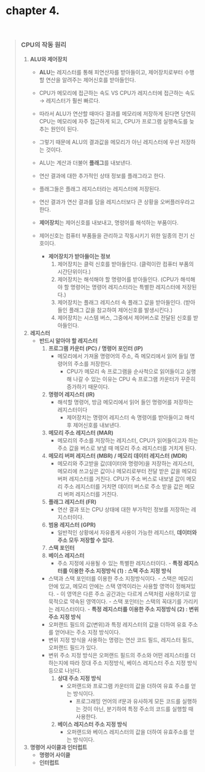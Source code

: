 # chapter 4.

<br>

> ### **CPU의 작동 원리**
> 
>   1. **ALU와 제어장치** 
>       - **ALU**는 레지스터를 통해 피연산자를 받아들이고, 제어장치로부터 수행할 연산을 알려주는 제어신호를 받아들인다. 
>       - CPU가 메모리에 접근하는 속도 VS CPU가 레지스터에 접근하는 속도 → 레지스터가 훨씬 빠르다. 
> 	    - 따라서 ALU가 연산할 때마다 결과를 메모리에 저장하게 된다면 당연히 CPU는 메모리에 자주 접근하게 되고, CPU가 프로그램 실행속도를 늦추는 원인이 된다.
> 	    - 그렇기 때문에 ALU의 결과값을 메모리가 아닌 레지스터에 우선 저장하는 것이다.
>       - ALU는 계산과 더불어 **플래그**를 내보낸다. 
>       - 연산 결과에 대한 추가적인 상태 정보를 플래그라고 한다. 
> 	    - 플래그들은 플래그 레지스터라는 레지스터에 저장된다. 
>       - 연산 결과가 연산 결과를 담을 레지스터보다 큰 상황을 오버플러우라고 한다. <br>
> 		
>       - **제어장치**는 제어신호를 내보내고, 명령어를 해석하는 부품이다. 
>       - 제어신호는 컴퓨터 부품들을 관리하고 작동시키기 위한 일종의 전기 신호이다. 
>           - **제어장치가 받아들이는 정보**
>               1. 제어장치는 클럭 신호를 받아들인다. (클럭이란 컴퓨터 부품의 시간단위이다.)
> 		        2. 제어장치는 해석해야 할 명령어를 받아들인다. (CPU가 해석해야 할 명령어는 명령어 레지스터라는 특별한 레지스터에 저장된다.)
> 		        3. 제어장치는 플래그 레지스터 속 플래그 값을 받아들인다. (받아들인 플래그 값을 참고하여 제어신호를 발생시킨다.)
> 		        4. 제어장치는 시스템 버스, 그중에서 제어버스로 전달된 신호를 받아들인다. 
>   2. **레지스터**
>       - **반드시 알아야 할 레지스터**
>           1. **프로그램 카운터 (PC) / 명령어 포인터 (IP)**
>               - 메모리에서 가져올 명령어의 주소, 즉 메모리에서 읽어 들일 명령어의 주소를 저장한다.
> 				    - CPU가 메모리 속 프로그램을 순사척으로 읽어들이고 실행해 나갈 수 있는 이유는 CPU 속 프로그램 카운터가 꾸준히 증가하기 때문이다.
>           2. **명령어 레지스터 (IR)**
>               - 해석할 명령어, 방금 메모리에서 읽어 들인 명령어를 저장하는 레지스터이다
> 					- 제어장치는 명령어 레지스터 속 명령어를 받아들이고 해석 후 제어신호를 내보낸다. 
>           3. **메모리 주소 레지스터 (MAR)**
>               - 메모리의 주소를 저장하는 레지스터, CPU가 읽어들이고자 하는 주소 값을 버스로 보낼 때 메모리 주소 레지스터를 거치게 된다.
>           4. **메모리 버퍼 레지스터 (MBR) / 메모리 데이터 레지스터 (MDR)**
>               - 메모리와 주고받을 값(데이터와 명령어)을 저장하는 레지스터, 메모리에 쓰고싶은 값이나 메모리로부터 전달 받은 값을 메모리 버퍼 레지스터를 거친다. 
>                 CPU가 주소 버스로 내보낼 값이 메모리 주소 레지스터를 거치면 데이터 버스로 주소 받을 값은 메모리 버퍼 레지스터를 거친다.    
>           5. **플래그 레지스터 (FR)**
>               - 연산 결과 또는 CPU 상태에 대한 부가적인 정보를 저장하는 레지스터이다.
>           6. **범용 레지스터 (GPR)**
>               - 일반적인 상황에서 자유롭게 사용이 가능한 레지스터, **데이터와 주소 모두 저장할 수 있다.**
>           7. **스택 포인터**
>           8. **베이스 레지스터**
>               - 주소 지정에 사용될 수 있는 특별한 레지스터이다.
>     - **특정 레지스터를 이용한 주소 지정방식 (1) : 스택 주소 지정 방식**
>         - 스택과 스택 포인터를 이용한 주소 지정방식이다.
>				- 스택은 메모리 안에 있고, 메모리 안에는 스택 영역이라는 사용할 영역이 정해져있다.
>				- 이 영역은 다른 주소 공간과는 다르게 스택처럼 사용하기로 암묵적으로 약속된 영역이다.
>				- 스택 포인터는 스택의 꼭대기를 가리키는 레지스터이다.
>     - **특정 레지스터를 이용한 주소 지정방식 (2) : 변위 주소 지정 방식**
>         - 오퍼랜드 필드의 값(변위)과 특정 레지스터의 값을 더하여 유효 주소를 얻어내는 주소 지정 방식이다.
>         - 변위 지정 방식을 사용하는 명령는 연산 코드 필드, 레지스터 필드, 오퍼랜드 필드가 있다.
>         - 변위 주소 지정 방식은 오퍼랜드 필드의 주소와 어떤 레지스터를 더하는지에 따라 장대 주소 지정방식, 베이스 레지스터 주소 지정 방식 등으로 나뉜다.
>           1. **상대 주소 지정 방식** 
>               - 오퍼랜드와 프로그램 카운터의 값을 더하여 유효 주소를 얻는 방식이다.
>                   - 프로그래밍 언어의 if문과 유사하게 모든 코드를 실행하는 것이 아닌, 분기하여 특정 주소의 코드를 실행할 때 사용한다.
>           2. **베이스 레지스터 주소 지정 방식**
>               - 오퍼랜드와 베이스 레지스터의 값을 더하여 유효주소를 얻는 방식이다.
>   3. **명령어 사이클과 인터럽트**
>       - **명령어 사이클**
>       - **인터럽트**
